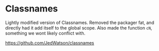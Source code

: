 # Classnames

Lightly modified version of Classnames. Removed the packager fat, and directly had it add itself to the global scope. Also made the function `cN`, something we wont likely conflict with.

https://github.com/JedWatson/classnames
